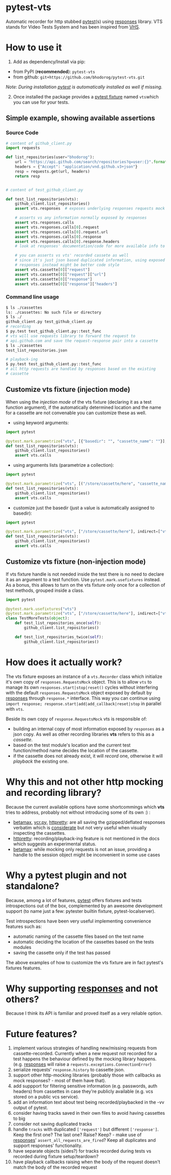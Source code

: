# pytest-vts
Automatic recorder for http stubbed [pytest][](s) using [responses][]
library. VTS stands for Video Tests System and has been inspired from
[VHS][Videotape format war wiki].

# How to use it

  1. Add as dependency/Install via pip:
  - from PyPI (**recommended**): `pytest-vts`
  - from github: `git+https://github.com/bhodorog/pytest-vts.git`

  *Note: During installation [pytest][] is automatically installed as
   well if missing.*

  2. Once installed the package provides a [pytest fixture][] named `vts`which
  you can use for your tests.

## Simple example, showing available assertions

### Source Code

```python
# content of github_client.py
import requests

def list_repositories(user="bhodorog"):
    url = "https://api.github.com/search/repositories?q=user:{}".format(user)
    headers = {"Accept": "application/vnd.github.v3+json"}
    resp = requests.get(url, headers)
    return resp


# content of test_github_client.py

def test_list_repositories(vts):
    github_client.list_repositories()
    assert vts.responses  # exposes underlying responses requests mock

    # asserts vs any information normally exposed by responses
    assert vts.responses.calls
    assert vts.responses.calls[0].request
    assert vts.responses.calls[0].request.url
    assert vts.responses.calls[0].response
    assert vts.responses.calls[0].response.headers
    # look at responses' documentation/code for more available info to assert against

    # you can asserts vs vts' recorded cassete as well
    # since it's just json based duplicated information, using exposed
    # responses instead might be better code style
    assert vts.cassette[0]["request"]
    assert vts.cassette[0]["request"]["url"]
    assert vts.cassette[0]["response"]
    assert vts.cassette[0]["response"]["headers"]

```

### Command line usage

```bash
$ ls ./cassettes
ls: ./cassettes: No such file or directory
$ ls ./
github_client.py test_github_client.py 
# recording
$ py.test test_github_client.py::test_func
# vts will use requests library to forward the request to
# api.github.com and save the request-response pair into a cassette
$ ls ./cassettes
test_list_repositories.json

# playback-ing
$ py.test test_github_client.py::test_func
# all http requests are handled by responses based on the existing
# cassette
```

## Customize vts fixture (injection mode)
When using the *injection mode* of the vts fixture (declaring it as a
test function argument), if the automatically determined location and
the name for a cassette are not convenable you can customize these as
well.

  - using keyword arguments:
```python
import pytest

@pytest.mark.parametrize("vts", [{"basedir": "", "cassette_name": ""}], indirect=["vts"])
def test_list_repositories(vts):
    github_client.list_repositories()
    assert vts.calls
```

  - using arguments lists (parametrize a collection):
```python
import pytest

@pytest.mark.parametrize("vts", [("/store/cassette/here", "cassette_name")], indirect=["vts"])
def test_list_repositories(vts):
    github_client.list_repositories()
    assert vts.calls
```

  - customize just the basedir (just a value is automatically assigned to basedir):
```python
import pytest

@pytest.mark.parametrize("vts", ["/store/cassette/here"], indirect=["vts"])
def test_list_repositories(vts):
    github_client.list_repositories()
    assert vts.calls
```

## Customize vts fixture (non-injection mode)
If vts fixture handle is not needed inside the test there is no need
to declare it as an argument to a test function. Use
`pytest.mark.usefixtures` instead. As a bonus, this allows to turn on
the vts fixture only once for a collection of test methods, grouped inside
a class.

```python
import pytest

@pytest.mark.usefixtures("vts")
@pytest.mark.parametrize("vts", ["/store/cassette/here"], indirect=["vts"])
class TestMoreTests(object):
    def test_list_repositories_once(self):
        github_client.list_repositories()

    def test_list_repositories_twice(self):
        github_client.list_repositories()
```



# How does it actually work?
The vts fixture exposes an instance of a `vts.Recorder` class which
initialize it's own copy of `responses.RequestsMock` object. This is
to allow `vts` to manage its own `responses.start|stop|reset()` cycles
without interfering with the default `responses.RequestsMock` object
exposed by default by [responses][] through `response.*`
interface. This way you can continue using `import response;
response.start|add|add_callback|reset|stop` in parallel with `vts`.

Beside its own copy of `response.RequestsMock` vts is responsible of:

  - building an internal copy of most information exposed by
    `responses` as a json copy. As well as other recording libraries
    **vts** refers to this as a *cassette*.
  - based on the test module's location and the current test
    function/method name decides the location of the cassette.
  - if the cassette does not already exist, it will *record* one,
    otherwise it will *playback* the existing one.


# Why this and not other http mocking and recording library?
Because the current available options have some shortcommings which
**vts** tries to address, probably not without introducing some of
its own :) :

  - [betamax][], [vcr.py][], [httpretty][]: are all saving the
    gzipped/deflated responses verbatim which is
    [considerate](https://betamax.readthedocs.io/en/latest/implementation_details.html#gzip-content-encoding)
    but not very useful when visually inspecting the cassettes.
  - [httpretty][]: recording/playback-ing feature is not mentioned in the
    docs which suggests an experimental status.
  - [betamax][]: while mocking only requests is not an issue, providing a
    handle to the session object might be inconvenient in
    some use cases

# Why a pytest plugin and not standalone?
Because, among a lot of features, [pytest][] offers fixtures and tests
introspections out of the box, complemented by an awesome development
support (to name just a few: pytester builtin fixture,
pytest-localserver).

Test introspections have been very useful implementing convenience
features such as:

  - automatic naming of the cassette files based on the test name
  - automatic deciding the location of the cassettes based on the
    tests modules
  - saving the cassette only if the test has passed

The above examples of how to customize the vts fixture are in fact
pytest's fixtures features.

# Why supporting [responses][] and not others?
Because I think its API is familiar and proved itself as a very
reliable option.

# Future features?
  1. implement various strategies of handling new/missing requests from
  cassette-recorded. Currently when a new request not recorded for a
  test happens the behaviour defined by the mocking library happens.
  (e.g. [responses][] will raise a `requests.exceptions.ConnectionError`)
  2. serialize requests' `response.history` to cassette json.
  3. support other http-mocking libraries (probably those with
     callbacks as mock responses? - most of them have that).
  4. add suppport for filtering sensitive information (e.g. passwords,
     auth headers) from cassettes in case they're publicly available
     (e.g. vcs stored on a public vcs service).
  5. add an information text about test being recorded/playbacked in
     the -vv output of pytest.
  6. consider having tracks saved in their own files to avoid having
     cassettes to big
  7. consider not saving duplicated tracks
  8. handle `tracks` with duplicated `['request']` but different
     `['response']`. Keep the first one? The last one? Raise? Keep?
    - make use of [responses][]' `assert_all_requests_are_fired`? Keep
      all duplicates and support responses' functionality.
  9. have separate objects (sides?) for tracks recorded during tests
     vs recorded during fixture setup/teardown?
  10. have playback callbacks raising when the body of the request
      doesn't match the body of the recorded request


[betamax]: https://betamax.readthedocs.org/
[vcr.py]: https://vcrpy.readthedocs.org/
[httpretty]: https://github.com/gabrielfalcao/HTTPretty
[responses]: https://github.com/getsentry/responses
[pytest]: http://pytest.org/latest/
[pip]: https://pip.pypa.io/en/stable/
[pytest fixture]: http://pytest.org/latest/fixture.html#fixture
[Videotape format war wiki]: https://en.wikipedia.org/wiki/Videotape_format_war
